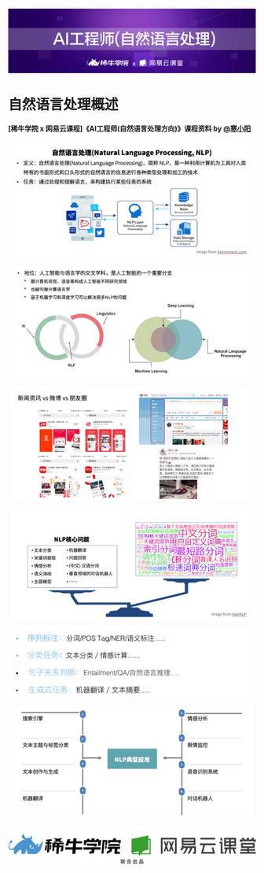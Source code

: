 
![](../img/NLP_banner.jpg)

# 自然语言处理概述
#### \[稀牛学院 x 网易云课程\]《AI工程师(自然语言处理方向)》课程资料 by [@寒小阳](https://blog.csdn.net/han_xiaoyang)

![](../img/L1_nlp.png)

![](../img/L1_nlp2.png)

![](../img/L1_nlp3.png)

![](../img/nlp_problems.png)

![](../img/nlp_4_problems.png)

![](../img/nlp_applications.png)

![](../img/xiniu_neteasy.png)
